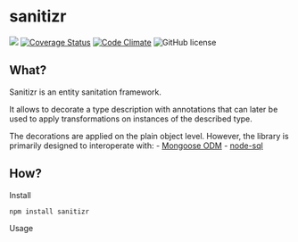sanitizr
========
[![](https://travis-ci.org/oliversalzburg/sanitizr.svg?branch=master)](https://travis-ci.org/oliversalzburg/sanitizr)
[![Coverage Status](https://coveralls.io/repos/oliversalzburg/sanitizr/badge.svg?branch=master&service=github)](https://coveralls.io/github/oliversalzburg/sanitizr?branch=master)
[![Code Climate](https://codeclimate.com/github/oliversalzburg/sanitizr/badges/gpa.svg)](https://codeclimate.com/github/oliversalzburg/sanitizr)
![GitHub license](https://img.shields.io/github/license/oliversalzburg/sanitizr.svg)

What?
-----
Sanitizr is an entity sanitation framework.

It allows to decorate a type description with annotations that can later be used to apply transformations on instances of the described type.

The decorations are applied on the plain object level. However, the library is primarily designed to interoperate with:
	- [Mongoose ODM](http://mongoosejs.com/)
	- [node-sql](https://github.com/brianc/node-sql)

How?
----

Install

	npm install sanitizr

Usage

```js

```

